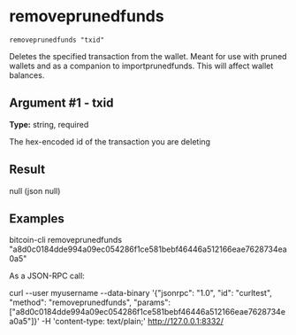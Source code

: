 # removeprunedfunds

`removeprunedfunds "txid"`

Deletes the specified transaction from the wallet. Meant for use with pruned wallets and as a companion to importprunedfunds. This will affect wallet balances.

## Argument #1 - txid

**Type:** string, required

The hex-encoded id of the transaction you are deleting

## Result

null    (json null)

## Examples

bitcoin-cli removeprunedfunds "a8d0c0184dde994a09ec054286f1ce581bebf46446a512166eae7628734ea0a5"

As a JSON-RPC call:

curl --user myusername --data-binary '{"jsonrpc": "1.0", "id": "curltest", "method": "removeprunedfunds", "params": ["a8d0c0184dde994a09ec054286f1ce581bebf46446a512166eae7628734ea0a5"]}' -H 'content-type: text/plain;' http://127.0.0.1:8332/